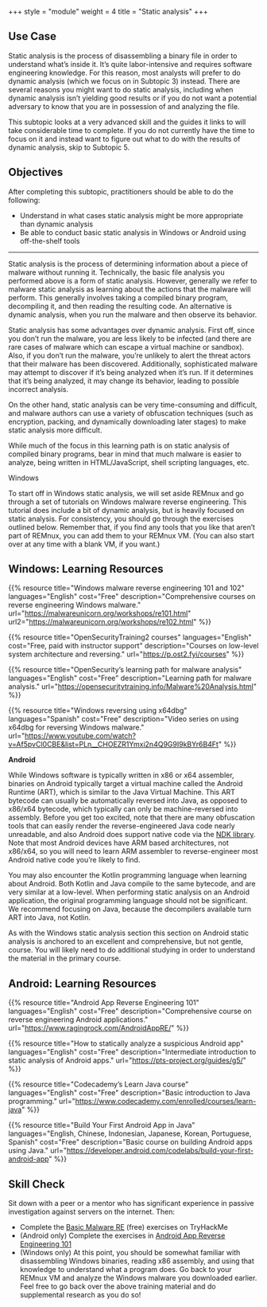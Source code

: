 +++
style = "module"
weight = 4
title = "Static analysis"
+++

## Use Case

Static analysis is the process of disassembling a binary file in order to understand what’s inside it. It’s quite labor-intensive and requires software engineering knowledge. For this reason, most analysts will prefer to do dynamic analysis (which we focus on in Subtopic 3) instead. There are several reasons you might want to do static analysis, including when dynamic analysis isn’t yielding good results or if you do not want a potential adversary to know that you are in possession of and analyzing the file.

This subtopic looks at a very advanced skill and the guides it links to will take considerable time to complete. If you do not currently have the time to focus on it and instead want to figure out what to do with the results of dynamic analysis, skip to Subtopic 5.

## Objectives

After completing this subtopic, practitioners should be able to do the following:

- Understand in what cases static analysis might be more appropriate than dynamic analysis
- Be able to conduct basic static analysis in Windows or Android using off-the-shelf tools

---

Static analysis is the process of determining information about a piece of malware without running it. Technically, the basic file analysis you performed above is a form of static analysis. However, generally we refer to malware static analysis as learning about the actions that the malware will perform. This generally involves taking a compiled binary program, decompiling it, and then reading the resulting code. An alternative is dynamic analysis, when you run the malware and then observe its behavior.

Static analysis has some advantages over dynamic analysis. First off, since you don’t run the malware, you are less likely to be infected (and there are rare cases of malware which can escape a virtual machine or sandbox). Also, if you don’t run the malware, you’re unlikely to alert the threat actors that their malware has been discovered. Additionally, sophisticated malware may attempt to discover if it’s being analyzed when it’s run. If it determines that it’s being analyzed, it may change its behavior, leading to possible incorrect analysis.

On the other hand, static analysis can be very time-consuming and difficult, and malware authors can use a variety of obfuscation techniques (such as encryption, packing, and dynamically downloading later stages) to make static analysis more difficult.

While much of the focus in this learning path is on static analysis of compiled binary programs, bear in mind that much malware is easier to analyze, being written in HTML/JavaScript, shell scripting languages, etc.

Windows

To start off in Windows static analysis, we will set aside REMnux and go through a set of tutorials on Windows malware reverse engineering. This tutorial does include a bit of dynamic analysis, but is heavily focused on static analysis. For consistency, you should go through the exercises outlined below. Remember that, if you find any tools that you like that aren’t part of REMnux, you can add them to your REMnux VM. (You can also start over at any time with a blank VM, if you want.)

## Windows: Learning Resources

{{% resource title="Windows malware reverse engineering 101 and 102" languages="English" cost="Free" description="Comprehensive courses on reverse engineering Windows malware." url="https://malwareunicorn.org/workshops/re101.html" url2="https://malwareunicorn.org/workshops/re102.html" %}}

{{% resource title="OpenSecurityTraining2 courses" languages="English" cost="Free, paid with instructor support" description="Courses on low-level system architecture and reversing." url="https://p.ost2.fyi/courses" %}}

{{% resource title="OpenSecurity’s learning path for malware analysis" languages="English" cost="Free" description="Learning path for malware analysis." url="https://opensecuritytraining.info/Malware%20Analysis.html" %}}

{{% resource title="Windows reversing using x64dbg" languages="Spanish" cost="Free" description="Video series on using x64dbg for reversing Windows malware." url="https://www.youtube.com/watch?v=Af5pvCl0CBE&list=PLn__CHOEZR1Ymxi2n4Q9G9I9kBYr6B4Ft" %}}

**Android**

While Windows software is typically written in x86 or x64 assembler, binaries on Android typically target a virtual machine called the Android Runtime (ART), which is similar to the Java Virtual Machine. This ART bytecode can usually be automatically reversed into Java, as opposed to x86/x64 bytecode, which typically can only be machine-reversed into assembly. Before you get too excited, note that there are many obfuscation tools that can easily render the reverse-engineered Java code nearly unreadable, and also Android does support native code via the [NDK library](https://developer.android.com/ndk/guides). Note that most Android devices have ARM based architectures, not x86/x64, so you will need to learn ARM assembler to reverse-engineer most Android native code you’re likely to find.

You may also encounter the Kotlin programming language when learning about Android. Both Kotlin and Java compile to the same bytecode, and are very similar at a low-level. When performing static analysis on an Android application, the original programming language should not be significant. We recommend focusing on Java, because the decompilers available turn ART into Java, not Kotlin.

As with the Windows static analysis section this section on Android static analysis is anchored to an excellent and comprehensive, but not gentle, course. You will likely need to do additional studying in order to understand the material in the primary course.

## Android: Learning Resources

{{% resource title="Android App Reverse Engineering 101" languages="English" cost="Free" description="Comprehensive course on reverse engineering Android applications." url="https://www.ragingrock.com/AndroidAppRE/" %}}

{{% resource title="How to statically analyze a suspicious Android app" languages="English" cost="Free" description="Intermediate introduction to static analysis of Android apps." url="https://pts-project.org/guides/g5/" %}}

{{% resource title="Codecademy’s Learn Java course" languages="English" cost="Free" description="Basic introduction to Java programming." url="https://www.codecademy.com/enrolled/courses/learn-java" %}}

{{% resource title="Build Your First Android App in Java" languages="English, Chinese, Indonesian, Japanese, Korean, Portuguese, Spanish" cost="Free" description="Basic course on building Android apps using Java." url="https://developer.android.com/codelabs/build-your-first-android-app" %}}

## Skill Check

Sit down with a peer or a mentor who has significant experience in passive investigation against servers on the internet. Then:

- Complete the [Basic Malware RE](https://tryhackme.com/room/basicmalwarere) (free) exercises on TryHackMe
- (Android only) Complete the exercises in [Android App Reverse Engineering 101](https://www.ragingrock.com/AndroidAppRE/)
- (Windows only) At this point, you should be somewhat familiar with disassembling Windows binaries, reading x86 assembly, and using that knowledge to understand what a program does. Go back to your REMnux VM and analyze the Windows malware you downloaded earlier. Feel free to go back over the above training material and do supplemental research as you do so!
